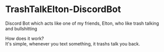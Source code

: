 # TrashTalkElton-DiscordBot
 Discord Bot which acts like one of my friends, Elton, who like trash talking and bullshitting

How does it work?  
It's simple, whenever you text something, it trashs talk you back.
